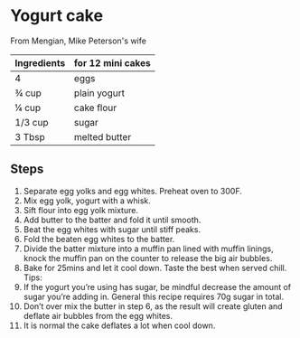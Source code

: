 # Yogurt cake

From Mengian, Mike Peterson's wife

Ingredients | for 12 mini cakes
--- | ---
4 | eggs |
¾ cup | plain yogurt
¼ cup | cake flour
1/3 cup | sugar
3 Tbsp | melted butter

## Steps
1. Separate egg yolks and egg whites. Preheat oven to 300F.
2. Mix egg yolk, yogurt with a whisk.
3. Sift flour into egg yolk mixture.
4. Add butter to the batter and fold it until smooth.
5. Beat the egg whites with sugar until stiff peaks.
6. Fold the beaten egg whites to the batter.
7. Divide the batter mixture into a muffin pan lined with muffin linings, knock the muffin pan on the counter
to release the big air bubbles.
8. Bake for 25mins and let it cool down. Taste the best when served chill.
Tips:
1. If the yogurt you’re using has sugar, be mindful decrease the amount of sugar you’re adding in. General
this recipe requires 70g sugar in total.
2. Don’t over mix the butter in step 6, as the result will create gluten and deflate air bubbles from the egg
whites.
3. It is normal the cake deflates a lot when cool down.